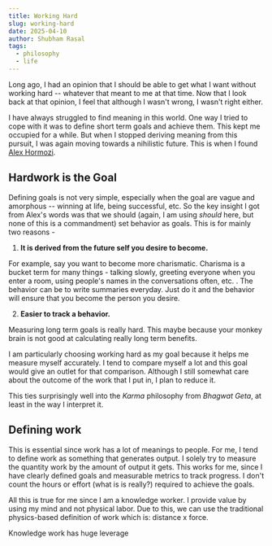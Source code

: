 ```yaml
---
title: Working Hard
slug: working-hard
date: 2025-04-10
author: Shubham Rasal
tags:
  - philosophy
  - life
---
```


Long ago, I had an opinion that I should be able to get what I want without working hard -- whatever that meant to me at that time. Now that I look back at that opinion, I feel that although I wasn't wrong, I wasn't right either.

I have always struggled to find meaning in this world. One way I tried to cope with it was to define short term goals and achieve them. This kept me occupied for a while. But when I stopped deriving meaning from this pursuit, I was again moving towards a nihilistic future. This is when I found [Alex Hormozi](https://www.youtube.com/c/alexhormozi).

## Hardwork is the Goal

Defining goals is not very simple, especially when the goal are vague and amorphous -- winning at life, being successful, etc. So the key insight I got from Alex's words was that we should (again, I am using *should* here, but none of this is a commandment) set behavior as goals. This is for mainly two reasons - 

1. **It is derived from the future self you desire to become.** 

For example, say you want to become more charismatic. Charisma is a bucket term for many things - talking slowly, greeting everyone when you enter a room, using people's names in the conversations often, etc. . The behavior can be to write summaries everyday. Just do it and the behavior will ensure that you become the person you desire.

2. **Easier to track a behavior.** 

Measuring long term goals is really hard. This maybe because your monkey brain is not good at calculating really long term benefits. 

I am particularly choosing working hard as my goal because it helps me measure myself accurately. I tend to compare myself a lot and this goal would give an outlet for that comparison. Although I still somewhat care about the outcome of the work that I put in, I plan to reduce it.

This ties surprisingly well into the *Karma* philosophy from *Bhagwat Geta*, at least in the way I interpret it.

## Defining work

This is essential since work has a lot of meanings to people. For me, I tend to define work as something that generates output. I solely try to measure the quantity work by the amount of output it gets. This works for me, since I have clearly defined goals and measurable metrics to track progress. I don't count the hours or effort (what is is really?) required to achieve the goals.

All this is true for me since I am a knowledge worker. I provide value by using my mind and not physical labor. Due to this, we can use the traditional physics-based definition of work which is: distance x force.

Knowledge work has huge leverage